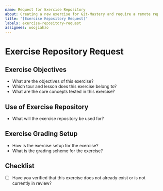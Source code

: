 ```yaml
---
name: Request for Exercise Repository
about: Creating a new exercise for Git-Mastery and require a remote repository on the Git-Mastery organization? Request one here.
title: "[Exercise Repository Request]"
labels: exercise-repository-request
assignees: woojiahao
---
```


# Exercise Repository Request

## Exercise Objectives

- What are the objectives of this exercise?
- Which tour and lesson does this exercise belong to?
- What are the core concepts tested in this exercise?

## Use of Exercise Repository

- What will the exercise repository be used for?

## Exercise Grading Setup

- How is the exercise setup for the exercise?
- What is the grading scheme for the exercise?

## Checklist

- [ ] Have you verified that this exercise does not already exist or is not currently in review?
